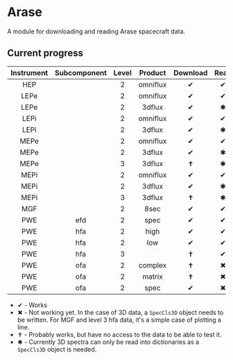 # Arase
A module for downloading and reading Arase spacecraft data.

## Current progress


| Instrument | Subcomponent | Level    | Product  | Download | Read     | Plot     |
|:----------:|:------------:|:--------:|:--------:|:--------:|:--------:|:--------:|
| HEP        |              | 2        | omniflux | &#10004; | &#10004; | &#10004; |
| LEPe       |              | 2        | omniflux | &#10004; | &#10004; | &#10004; |
| LEPe       |              | 2        | 3dflux   | &#10004; | &#10033; | &#10006; |
| LEPi       |              | 2        | omniflux | &#10004; | &#10004; | &#10004; |
| LEPi       |              | 2        | 3dflux   | &#10004; | &#10033; | &#10006; |
| MEPe       |              | 2        | omniflux | &#10004; | &#10004; | &#10004; |
| MEPe       |              | 2        | 3dflux   | &#10004; | &#10033; | &#10033; |
| MEPe       |              | 3        | 3dflux   | &#10013; | &#10033; | &#10006; |
| MEPi       |              | 2        | omniflux | &#10004; | &#10004; | &#10004; |
| MEPi       |              | 2        | 3dflux   | &#10004; | &#10033; | &#10004; |
| MEPi       |              | 3        | 3dflux   | &#10013; | &#10033; | &#10006; |
| MGF        |              | 2        | 8sec     | &#10004; | &#10004; | &#10006; |
| PWE        | efd          | 2        | spec     | &#10004; | &#10004; | &#10004; |
| PWE        | hfa          | 2        | high     | &#10004; | &#10004; | &#10004; |
| PWE        | hfa          | 2        | low      | &#10004; | &#10004; | &#10004; |
| PWE        | hfa          | 3        |          | &#10013; | &#10004; | &#10006; |
| PWE        | ofa          | 2        | complex  | &#10013; | &#10006; | &#10006; |
| PWE        | ofa          | 2        | matrix   | &#10013; | &#10006; | &#10006; |
| PWE        | ofa          | 2        | spec     | &#10004; | &#10006; | &#10006; |

* &#10004; - Works
* &#10006; - Not working yet. In the case of 3D data, a `SpecCls3D` object needs to be written. For MGF and level 3 hfa data, it's a simple case of plotting a line.
* &#10013; - Probably works, but have no access to the data to be able to test it.
* &#10033; - Currently 3D spectra can only be read into dictionaries as a `SpecCls3D` object is needed.
